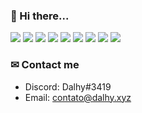### 👀 Hi there...

![](https://img.shields.io/badge/rust%20-e36f1e.svg?&style=for-the-badge&logo=rust&logoColor=white)
![](https://img.shields.io/badge/python%20-4584b6.svg?&style=for-the-badge&logo=python&logoColor=white)
![](https://img.shields.io/badge/javascript%20-f7df1e.svg?&style=for-the-badge&logo=javascript&logoColor=white)
![](https://img.shields.io/badge/reactjs%20-00d8ff.svg?&style=for-the-badge&logo=react&logoColor=white)
![](https://img.shields.io/badge/bootstrap%20-553c7b.svg?&style=for-the-badge&logo=bootstrap&logoColor=white)
![](https://img.shields.io/badge/bulma%20-00d1b2.svg?&style=for-the-badge&logo=bulma&logoColor=white)
![](https://img.shields.io/badge/html5%20-e34f26.svg?&style=for-the-badge&logo=html5&logoColor=white)
![](https://img.shields.io/badge/css3%20-3c99dc.svg?&style=for-the-badge&logo=css3&logoColor=white)
![](https://img.shields.io/badge/mongodb%20-4db33d.svg?&style=for-the-badge&logo=mongodb&logoColor=white)

### ✉ Contact me
  - Discord: Dalhy#3419<br>
  - Email: contato@dalhy.xyz
